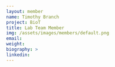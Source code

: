 ```yaml
---
layout: member
name: Timothy Branch
project: BioT
title: Lab Team Member
img: /assets/images/members/default.png
email:
weight: 
biography: >
linkedin:
---
```

